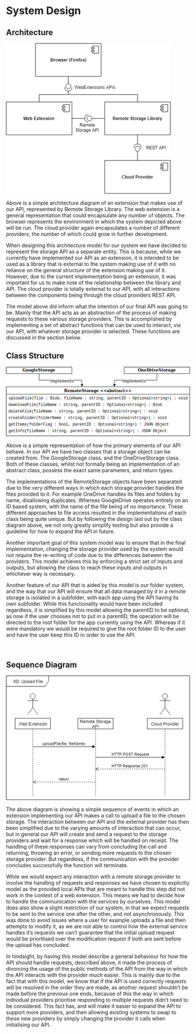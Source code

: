 # System Design

## Architecture

 ![Architecture_Diagram](architecture_diagram.png)

Above is a simple architecture diagram of an extension that makes use of our API, represented by Remote Storage Library. The web extension is a general representation that could encapsulate any number of objects. The browser represents the environment in which the system depicted above will be run. The cloud provider again encapsulates a number of different providers, the number of which could grow in further development.

When designing this architecture model for our system we have decided to represent the storage API as a separate entity. This is because, while we currently have implemented our API as an extension, it is intended to be used as a library that is external to the system making use of it with no reliance on the general structure of the extension making use of it. However, due to the current implementation being an extension, it was important for us to make note of the relationship between the library and API. The cloud provider is totally external to our API, with all interactions between the components being through the cloud providers REST API.

The model above did inform what the intention of our final API was going to be. Mainly that the API acts as an abstraction of the process of making requests to these various storage providers. This is accomplished by implementing a set of abstract functions that can be used to interact, via our API, with whatever storage provider is selected. These functions are discussed in the section below.
 
## Class Structure

 ![Class_Diagram](class_diagram.png)

Above is a simple representation of how the primary elements of our API behave. In our API we have two classes that a storage object can be created from. The GoogleStorage class, and the OneDriveStorage class. Both of these classes, whilst not formally being an implementation of an abstract class, possess the exact same parameters, and return types.

The implementations of the RemoteStorage objects have been separated due to the very different ways in which each storage provider handles the files provided to it. For example OneDrive handles its files and folders by name, disallowing duplicates. Whereas GoogleDrive operates entirely on an ID based system, with the name of the file being of no importance. These different approaches to file access resulted in the implementations of each class being quite unique. But by following the design laid out by the class diagram above, we not only greatly simplify testing but also provide a guideline for how to expand the API in future.

Another important goal of this system model was to ensure that in the final implementation, changing the storage provider used by the system would not require the re-writing of code due to the differences between the providers. This model achieves this by enforcing a strict set of inputs and outputs, but allowing the class to reach these inputs and outputs in whichever way is necessary.

Another feature of our API that is aided by this model is our folder system, and the way that our API will ensure that all data managed by it in a remote storage is isolated in a subfolder, with each app using the API having its own subfolder. While this functionality would have been included regardless, it is simplified by this model allowing the parentID to be optional, as now if the user chooses not to put in a parentID, the operation will be directed to the root folder for the app currently using the API. Whereas if it were mandatory we would be required to give the root folder ID to the user and have the user keep this ID in order to use the API.

 
## Sequence Diagram

 ![Sequence_Diagram](sequence_diagram.png)

The above diagram is showing a simple sequence of events in which an extension implementing our API makes a call to upload a file to the chosen storage. The interaction between our API and the external provider has then been simplified due to the varying amounts of interaction that can occur, but in general our API will create and send a request to the storage providers and wait for a response which will be handled on receipt. The handling of these responses can vary from concluding the call and returning, throwing an error, or sending more requests to the chosen storage provider. But regardless, if the communication with the provider concludes successfully the function will terminate.

While we would expect any interaction with a remote storage provider to involve the handling of requests and responses we have chosen to explicitly model as the provided local APIs that are meant to handle this step did not work in the context of a web extension. This means we had to decide how to handle the communication with the services by ourselves. This model does also show a slight restriction of our system, in that we expect requests to be sent to the service one after the other, and not asynchronously. This was done to avoid issues where a user for example uploads a file and then attempts to modify it, as we are not able to control how the external service handles it’s requests we can’t guarantee that the initial upload request would be prioritised over the modification request if both are sent before the upload has concluded.

In hindsight, by having this model describe a general behaviour for how the API should handle requests, described above, it made the process of divorcing the usage of the public methods of the API from the way in which the API interacts with the provider much easier. 
This is mainly due to the fact that with this model, we know that if the API is used correctly requests will be resolved in the order they are made, as another request shouldn’t be made before the previous one ends, because of this the way in which individual providers prioritise responding to multiple requests didn’t need to be considered. This fact has, and will make it easier to expand the API to support more providers, and then allowing existing systems to swap to these new providers by simply changing the provider it calls when initialising our API.

